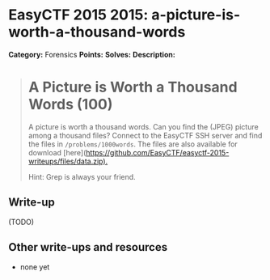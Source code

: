 # EasyCTF 2015 2015: a-picture-is-worth-a-thousand-words

**Category:** Forensics
**Points:** 
**Solves:** 
**Description:**

> # A Picture is Worth a Thousand Words (100)
> 
> 
> A picture is worth a thousand words. Can you find the (JPEG) picture among a thousand files? Connect to the EasyCTF SSH server and find the files in `/problems/1000words`. The files are also available for download [here](<https://github.com/EasyCTF/easyctf-2015-writeups/files/data.zip).>
> 
> 
> Hint: Grep is always your friend.


## Write-up

(TODO)

## Other write-ups and resources

* none yet

